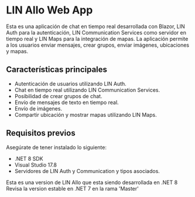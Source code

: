 # LIN Allo Web App

Esta es una aplicación de chat en tiempo real desarrollada con Blazor, LIN Auth para la autenticación, LIN Communication Services como servidor en tiempo real y LIN Maps para la integración de mapas. La aplicación permite a los usuarios enviar mensajes, crear grupos, enviar imágenes, ubicaciones y mapas.

## Características principales

- Autenticación de usuarios utilizando LIN Auth.
- Chat en tiempo real utilizando LIN Communication Services.
- Posibilidad de crear grupos de chat.
- Envío de mensajes de texto en tiempo real.
- Envío de imágenes.
- Compartir ubicación y mostrar mapas utilizando LIN Maps.

## Requisitos previos

Asegúrate de tener instalado lo siguiente:

- .NET 8 SDK
- Visual Studio 17.8
- Servidores de LIN Auth y Communication y tipos asociados.

Esta es una version de LIN Allo que esta siendo desarrollada en .NET 8 
Revisa la version estable en .NET 7 en la rama 'Master'
